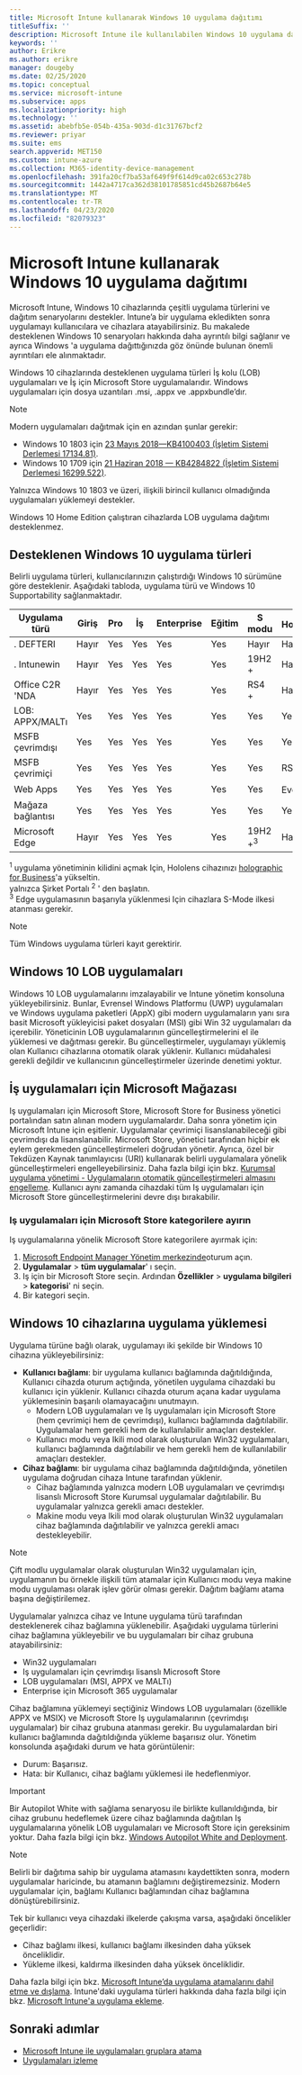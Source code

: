 ```yaml
---
title: Microsoft Intune kullanarak Windows 10 uygulama dağıtımı
titleSuffix: ''
description: Microsoft Intune ile kullanılabilen Windows 10 uygulama dağıtım senaryoları hakkında bilgi edinin.
keywords: ''
author: Erikre
ms.author: erikre
manager: dougeby
ms.date: 02/25/2020
ms.topic: conceptual
ms.service: microsoft-intune
ms.subservice: apps
ms.localizationpriority: high
ms.technology: ''
ms.assetid: abebfb5e-054b-435a-903d-d1c31767bcf2
ms.reviewer: priyar
ms.suite: ems
search.appverid: MET150
ms.custom: intune-azure
ms.collection: M365-identity-device-management
ms.openlocfilehash: 391fa20cf7ba53af649f9f614d9ca02c653c278b
ms.sourcegitcommit: 1442a4717ca362d38101785851cd45b2687b64e5
ms.translationtype: MT
ms.contentlocale: tr-TR
ms.lasthandoff: 04/23/2020
ms.locfileid: "82079323"
---
```

# <a name="windows-10-app-deployment-by-using-microsoft-intune"></a>Microsoft Intune kullanarak Windows 10 uygulama dağıtımı 

Microsoft Intune, Windows 10 cihazlarında çeşitli uygulama türlerini ve dağıtım senaryolarını destekler. Intune’a bir uygulama ekledikten sonra uygulamayı kullanıcılara ve cihazlara atayabilirsiniz. Bu makalede desteklenen Windows 10 senaryoları hakkında daha ayrıntılı bilgi sağlanır ve ayrıca Windows 'a uygulama dağıttığınızda göz önünde bulunan önemli ayrıntıları ele alınmaktadır. 

Windows 10 cihazlarında desteklenen uygulama türleri İş kolu (LOB) uygulamaları ve İş için Microsoft Store uygulamalarıdır. Windows uygulamaları için dosya uzantıları .msi, .appx ve .appxbundle’dır.  

> [!Note]
> Modern uygulamaları dağıtmak için en azından şunlar gerekir:
> - Windows 10 1803 için [23 Mayıs 2018—KB4100403 (İşletim Sistemi Derlemesi 17134.81)](https://support.microsoft.com/help/4100403/windows-10-update-kb4100403).
> - Windows 10 1709 için [21 Haziran 2018 — KB4284822 (İşletim Sistemi Derlemesi 16299.522)](https://support.microsoft.com/help/4284822).
>
> Yalnızca Windows 10 1803 ve üzeri, ilişkili birincil kullanıcı olmadığında uygulamaları yüklemeyi destekler.
>
> Windows 10 Home Edition çalıştıran cihazlarda LOB uygulama dağıtımı desteklenmez.

## <a name="supported-windows-10-app-types"></a>Desteklenen Windows 10 uygulama türleri

Belirli uygulama türleri, kullanıcılarınızın çalıştırdığı Windows 10 sürümüne göre desteklenir. Aşağıdaki tabloda, uygulama türü ve Windows 10 Supportability sağlanmaktadır.

| Uygulama türü | Giriş | Pro | İş | Enterprise | Eğitim | S modu | HoloLens<sup>1 | Surface Hub | WCOS | Mobil |
|----------------|------|-----|----------|------------|-----------|--------|-----------|------------|------|--------|
|  . DEFTERI | Hayır | Yes | Yes | Yes | Yes | Hayır | Hayır | Hayır | Hayır | Hayır |
| . Intunewin | Hayır | Yes | Yes | Yes | Yes | 19H2 + | Hayır | Hayır | Hayır | Hayır |
| Office C2R 'NDA | Hayır | Yes | Yes | Yes | Yes | RS4 + | Hayır | Hayır | Hayır | Hayır |
| LOB: APPX/MALTı | Yes | Yes | Yes | Yes | Yes | Yes | Yes | Yes | Yes | Yes |
| MSFB çevrimdışı | Yes | Yes | Yes | Yes | Yes | Yes | Yes | Yes | Yes | Yes |
| MSFB çevrimiçi | Yes | Yes | Yes | Yes | Yes | Yes | RS4 + | Hayır | Yes | Yes |
| Web Apps | Yes | Yes | Yes | Yes | Yes | Yes | Evet<sup>2 | Evet<sup>2 | Yes | Evet<sup>2 |
| Mağaza bağlantısı | Yes | Yes | Yes | Yes | Yes | Yes | Yes | Yes | Yes | Yes |
| Microsoft Edge | Hayır | Yes | Yes | Yes | Yes | 19H2 +<sup>3 | Hayır | Hayır | Hayır | Hayır |

<sup>1</sup> uygulama yönetiminin kilidini açmak Için, Hololens cihazınızı [holographic for Business](../fundamentals/windows-holographic-for-business.md)'a yükseltin.<br />
yalnızca Şirket Portalı <sup>2</sup> ' den başlatın.<br />
<sup>3</sup> Edge uygulamasının başarıyla yüklenmesi Için cihazlara S-Mode ilkesi atanması gerekir.

> [!NOTE]
> Tüm Windows uygulama türleri kayıt gerektirir.

## <a name="windows-10-lob-apps"></a>Windows 10 LOB uygulamaları

Windows 10 LOB uygulamalarını imzalayabilir ve Intune yönetim konsoluna yükleyebilirsiniz. Bunlar, Evrensel Windows Platformu (UWP) uygulamaları ve Windows uygulama paketleri (AppX) gibi modern uygulamaların yanı sıra basit Microsoft yükleyicisi paket dosyaları (MSI) gibi Win 32 uygulamaları da içerebilir. Yöneticinin LOB uygulamalarının güncelleştirmelerini el ile yüklemesi ve dağıtması gerekir. Bu güncelleştirmeler, uygulamayı yüklemiş olan Kullanıcı cihazlarına otomatik olarak yüklenir. Kullanıcı müdahalesi gerekli değildir ve kullanıcının güncelleştirmeler üzerinde denetimi yoktur. 

## <a name="microsoft-store-for-business-apps"></a>İş uygulamaları için Microsoft Mağazası

Iş uygulamaları için Microsoft Store, Microsoft Store for Business yönetici portalından satın alınan modern uygulamalardır. Daha sonra yönetim için Microsoft Intune için eşitlenir. Uygulamalar çevrimiçi lisanslanabileceği gibi çevrimdışı da lisanslanabilir. Microsoft Store, yönetici tarafından hiçbir ek eylem gerekmeden güncelleştirmeleri doğrudan yönetir. Ayrıca, özel bir Tekdüzen Kaynak tanımlayıcısı (URI) kullanarak belirli uygulamalara yönelik güncelleştirmeleri engelleyebilirsiniz. Daha fazla bilgi için bkz. [Kurumsal uygulama yönetimi - Uygulamaların otomatik güncelleştirmeleri almasını engelleme](https://docs.microsoft.com/windows/client-management/mdm/enterprise-app-management#prevent-app-from-automatic-updates). Kullanıcı aynı zamanda cihazdaki tüm Iş uygulamaları için Microsoft Store güncelleştirmelerini devre dışı bırakabilir. 

### <a name="categorize-microsoft-store-for-business-apps"></a>Iş uygulamaları için Microsoft Store kategorilere ayırın 
Iş uygulamalarına yönelik Microsoft Store kategorilere ayırmak için: 

1. [Microsoft Endpoint Manager Yönetim merkezinde](https://go.microsoft.com/fwlink/?linkid=2109431)oturum açın.
2. **Uygulamalar** > **tüm uygulamalar**' ı seçin. 
3. Iş için bir Microsoft Store seçin. Ardından **Özellikler** > **uygulama bilgileri** > **kategorisi**' ni seçin. 
4. Bir kategori seçin.

## <a name="install-apps-on-windows-10-devices"></a>Windows 10 cihazlarına uygulama yüklemesi
Uygulama türüne bağlı olarak, uygulamayı iki şekilde bir Windows 10 cihazına yükleyebilirsiniz:

- **Kullanıcı bağlamı**: bir uygulama kullanıcı bağlamında dağıtıldığında, Kullanıcı cihazda oturum açtığında, yönetilen uygulama cihazdaki bu kullanıcı için yüklenir. Kullanıcı cihazda oturum açana kadar uygulama yüklemesinin başarılı olamayacağını unutmayın. 
  - Modern LOB uygulamaları ve Iş uygulamaları için Microsoft Store (hem çevrimiçi hem de çevrimdışı), kullanıcı bağlamında dağıtılabilir. Uygulamalar hem gerekli hem de kullanılabilir amaçları destekler.
  - Kullanıcı modu veya Ikili mod olarak oluşturulan Win32 uygulamaları, kullanıcı bağlamında dağıtılabilir ve hem gerekli hem de kullanılabilir amaçları destekler. 
- **Cihaz bağlamı**: bir uygulama cihaz bağlamında dağıtıldığında, yönetilen uygulama doğrudan cihaza Intune tarafından yüklenir.
  - Cihaz bağlamında yalnızca modern LOB uygulamaları ve çevrimdışı lisanslı Microsoft Store Kurumsal uygulamalar dağıtılabilir. Bu uygulamalar yalnızca gerekli amacı destekler.
  - Makine modu veya Ikili mod olarak oluşturulan Win32 uygulamaları cihaz bağlamında dağıtılabilir ve yalnızca gerekli amacı destekleyebilir.

> [!NOTE]
> Çift modlu uygulamalar olarak oluşturulan Win32 uygulamaları için, uygulamanın bu örnekle ilişkili tüm atamalar için Kullanıcı modu veya makine modu uygulaması olarak işlev görür olması gerekir. Dağıtım bağlamı atama başına değiştirilemez.  

Uygulamalar yalnızca cihaz ve Intune uygulama türü tarafından desteklenerek cihaz bağlamına yüklenebilir. Aşağıdaki uygulama türlerini cihaz bağlamına yükleyebilir ve bu uygulamaları bir cihaz grubuna atayabilirsiniz:

- Win32 uygulamaları
- Iş uygulamaları için çevrimdışı lisanslı Microsoft Store
- LOB uygulamaları (MSI, APPX ve MALTı)
- Enterprise için Microsoft 365 uygulamalar

Cihaz bağlamına yüklemeyi seçtiğiniz Windows LOB uygulamaları (özellikle APPX ve MSIX) ve Microsoft Store Iş uygulamalarının (çevrimdışı uygulamalar) bir cihaz grubuna atanması gerekir. Bu uygulamalardan biri kullanıcı bağlamında dağıtıldığında yükleme başarısız olur. Yönetim konsolunda aşağıdaki durum ve hata görüntülenir:
  - Durum: Başarısız.
  - Hata: bir Kullanıcı, cihaz bağlamı yüklemesi ile hedeflenmiyor.

> [!IMPORTANT]
> Bir Autopilot White with sağlama senaryosu ile birlikte kullanıldığında, bir cihaz grubunu hedeflemek üzere cihaz bağlamında dağıtılan Iş uygulamalarına yönelik LOB uygulamaları ve Microsoft Store için gereksinim yoktur. Daha fazla bilgi için bkz. [Windows Autopilot White and Deployment](https://docs.microsoft.com/windows/deployment/windows-autopilot/white-glove).

> [!Note]
> Belirli bir dağıtıma sahip bir uygulama atamasını kaydettikten sonra, modern uygulamalar haricinde, bu atamanın bağlamını değiştiremezsiniz. Modern uygulamalar için, bağlamı Kullanıcı bağlamından cihaz bağlamına dönüştürebilirsiniz. 

Tek bir kullanıcı veya cihazdaki ilkelerde çakışma varsa, aşağıdaki öncelikler geçerlidir:
- Cihaz bağlamı ilkesi, kullanıcı bağlamı ilkesinden daha yüksek önceliklidir. 
- Yükleme ilkesi, kaldırma ilkesinden daha yüksek önceliklidir.

Daha fazla bilgi için bkz. [Microsoft Intune’da uygulama atamalarını dahil etme ve dışlama](apps-inc-exl-assignments.md). Intune'daki uygulama türleri hakkında daha fazla bilgi için bkz. [Microsoft Intune'a uygulama ekleme](apps-add.md).

## <a name="next-steps"></a>Sonraki adımlar

- [Microsoft Intune ile uygulamaları gruplara atama](apps-deploy.md)
- [Uygulamaları izleme](apps-monitor.md)
